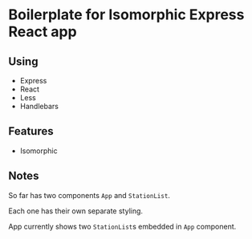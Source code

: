 # Boilerplate for Isomorphic Express React app

## Using
- Express
- React
- Less
- Handlebars

## Features
- Isomorphic

## Notes
So far has two components `App` and `StationList`.

Each one has their own separate styling.

App currently shows two `StationList`s embedded in `App` component.
